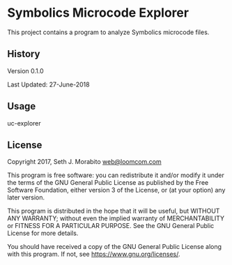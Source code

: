 Symbolics Microcode Explorer
============================

This project contains a program to analyze Symbolics microcode files.

History
-------

Version 0.1.0

Last Updated: 27-June-2018

Usage
-----

uc-explorer <file>


License
-------

Copyright 2017, Seth J. Morabito <web@loomcom.com>

This program is free software: you can redistribute it and/or modify
it under the terms of the GNU General Public License as published by
the Free Software Foundation, either version 3 of the License, or
(at your option) any later version.

This program is distributed in the hope that it will be useful,
but WITHOUT ANY WARRANTY; without even the implied warranty of
MERCHANTABILITY or FITNESS FOR A PARTICULAR PURPOSE.  See the
GNU General Public License for more details.

You should have received a copy of the GNU General Public License
along with this program.  If not, see <https://www.gnu.org/licenses/>.

